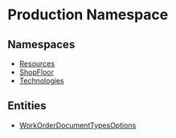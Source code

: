 ﻿---
uid: Production
---
# Production Namespace
## Namespaces
- [Resources](Production.Resources.md)  
- [ShopFloor](Production.ShopFloor.md)  
- [Technologies](Production.Technologies.md)  

## Entities
- [WorkOrderDocumentTypesOptions](Production.WorkOrderDocumentTypesOptions.md)  

